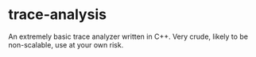 # trace-analysis

An extremely basic trace analyzer written in C++.
Very crude, likely to be non-scalable, use at your own risk.

